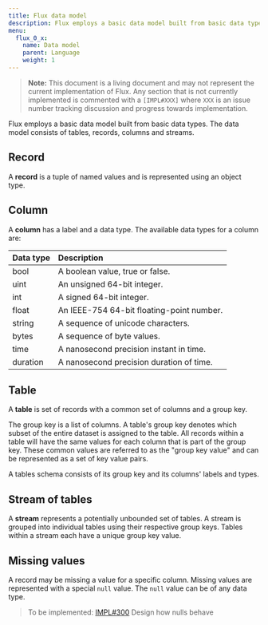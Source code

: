 ```yaml
---
title: Flux data model
description: Flux employs a basic data model built from basic data types. The data model consists of tables, records, columns and streams.
menu:
  flux_0_x:
    name: Data model
    parent: Language
    weight: 1
---
```


> **Note:** This document is a living document and may not represent the current implementation of Flux.
> Any section that is not currently implemented is commented with a `[IMPL#XXX]` where `XXX`
> is an issue number tracking discussion and progress towards implementation.

Flux employs a basic data model built from basic data types.
The data model consists of tables, records, columns and streams.

## Record
A **record** is a tuple of named values and is represented using an object type.

## Column
A **column** has a label and a data type.
The available data types for a column are:

| Data type | Description                               |
| --------- |:-----------                               |
| bool      | A boolean value, true or false.           |
| uint      | An unsigned 64-bit integer.               |
| int       | A signed 64-bit integer.                  |
| float     | An IEEE-754 64-bit floating-point number. |
| string    | A sequence of unicode characters.         |
| bytes     | A sequence of byte values.                |
| time      | A nanosecond precision instant in time.   |
| duration  | A nanosecond precision duration of time.  |

## Table
A **table** is set of records with a common set of columns and a group key.

The group key is a list of columns.
A table's group key denotes which subset of the entire dataset is assigned to the table.
All records within a table will have the same values for each column that is part of the group key.
These common values are referred to as the "group key value" and can be represented as a set of key value pairs.

A tables schema consists of its group key and its columns' labels and types.

## Stream of tables
A **stream** represents a potentially unbounded set of tables.
A stream is grouped into individual tables using their respective group keys.
Tables within a stream each have a unique group key value.

## Missing values
A record may be missing a value for a specific column.
Missing values are represented with a special `null` value.
The `null` value can be of any data type.

> To be implemented: [IMPL#300](https://github.com/influxdata/platform/issues/300) Design how nulls behave
